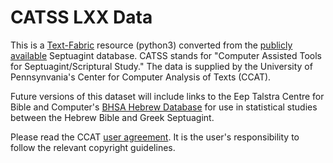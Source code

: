 # CATSS LXX Data

This is a [Text-Fabric](https://github.com/Dans-labs/text-fabric) resource (python3) converted from the [publicly available](http://ccat.sas.upenn.edu/rak//catss.html) Septuagint database. CATSS stands for "Computer Assisted Tools for Septuagint/Scriptural Study." The data is supplied by the University of Pennsynvania's Center for Computer Analysis of Texts (CCAT).

Future versions of this dataset will include links to the Eep Talstra Centre for Bible and Computer's [BHSA Hebrew Database](https://github.com/ETCBC/bhsa) for use in statistical studies between the Hebrew Bible and Greek Septuagint.

Please read the CCAT [user agreement](http://ccat.sas.upenn.edu/gopher/text/religion/biblical/lxxmorph/0-user-declaration.txt). It is the user's responsibility to follow the relevant copyright guidelines. 
